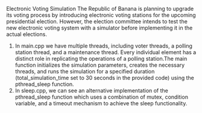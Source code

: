 Electronic Voting Simulation
The Republic of Banana is planning to upgrade its voting process by introducing electronic voting stations for the upcoming presidential election. However, the election committee intends to test the new electronic voting system with a simulator before implementing it in
the actual elections.

1. In main.cpp we have multiple threads, including voter threads, a polling station thread, and a maintenance thread. Every individual element has a distinct role in replicating the operations of a polling station.The main function initializes the simulation parameters, creates the necessary threads, and runs the simulation for a specified duration (total_simulation_time set to 30 seconds in the provided code) using the pthread_sleep function.
2. In sleep.cpp, we can see an alternative implementation of the pthread_sleep function which uses a combination of mutex, condition variable, and a timeout mechanism to achieve the sleep functionality.


